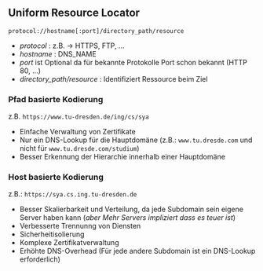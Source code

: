 ## Uniform Resource Locator
`protocol://hostname[:port]/directory_path/resource`
- *protocol* : z.B. -> HTTPS, FTP, ...
- *hostname* : DNS_NAME
- *port* ist Optional da für bekannte Protokolle Port schon bekannt (HTTP 80, ...)
- *directory_path/resource* : Identifiziert Ressource beim Ziel


### Pfad basierte Kodierung
z.B. `https://www.tu-dresden.de/ing/cs/sya`
- Einfache Verwaltung von Zertifikate 
- Nur ein DNS-Lookup für die Hauptdomäne (z.B.: `www.tu.dresde.com` und nicht für `www.tu.dresde.com/studium`)
- Besser Erkennung der Hierarchie innerhalb einer Hauptdomäne

### Host basierte Kodierung
z.B.: `https://sya.cs.ing.tu-dresden.de`
- Besser Skalierbarkeit und Verteilung, da jede Subdomain sein eigene Server haben kann (*aber Mehr Servers impliziert dass es teuer ist*)
- Verbesserte Trennunng von Diensten 
- Sicherheitisolierung 
- Komplexe Zertifikatverwaltung 
- Erhöhte DNS-Overhead (Für jede andere Subdomain ist ein DNS-Lookup erforderlich)
